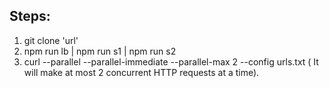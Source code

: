 ## Steps: 
1. git clone 'url'
2. npm run lb | npm run s1 | npm run s2
3. curl --parallel --parallel-immediate --parallel-max 2 --config urls.txt ( It will make at most 2 concurrent HTTP requests at a time). 
